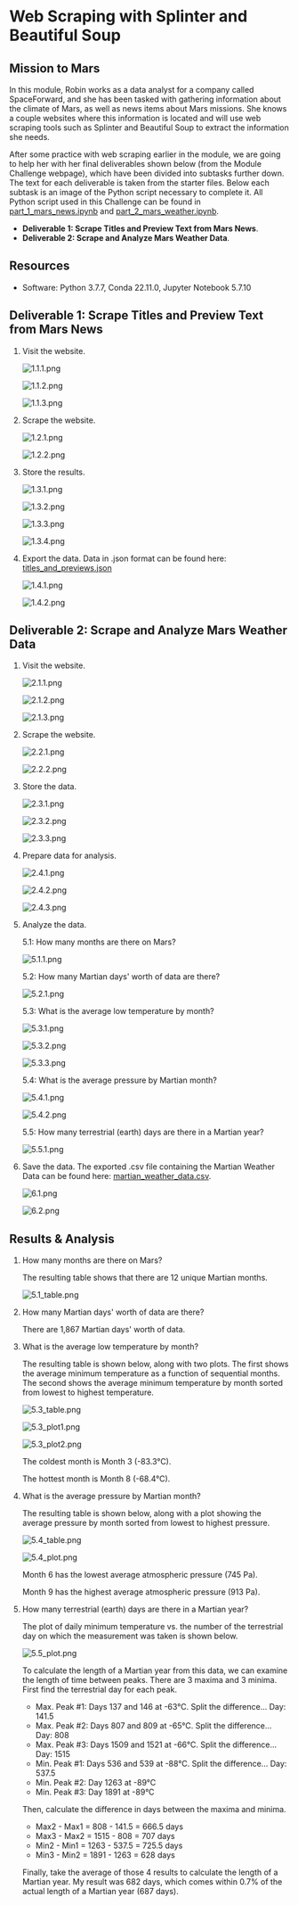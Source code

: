 # Web Scraping with Splinter and Beautiful Soup

## Mission to Mars
In this module, Robin works as a data analyst for a company called SpaceForward, and she has been tasked with gathering information about the climate of Mars, as well as news items about Mars missions. She knows a couple websites where this information is located and will use web scraping tools such as Splinter and Beautiful Soup to extract the information she needs.

After some practice with web scraping earlier in the module, we are going to help her with her final deliverables shown below (from the Module Challenge webpage), which have been divided into subtasks further down. The text for each deliverable is taken from the starter files. Below each subtask is an image of the Python script necessary to complete it. All Python script used in this Challenge can be found in [part_1_mars_news.ipynb](part_1_mars_news.ipynb) and [part_2_mars_weather.ipynb](part_2_mars_weather.ipynb).

- **Deliverable 1: Scrape Titles and Preview Text from Mars News**.
- **Deliverable 2: Scrape and Analyze Mars Weather Data**.

## Resources
- Software: Python 3.7.7, Conda 22.11.0, Jupyter Notebook 5.7.10

## Deliverable 1: Scrape Titles and Preview Text from Mars News

1. Visit the website. 

    ![1.1.1.png](resources/1.1.1.png)

    ![1.1.2.png](resources/1.1.2.png)

    ![1.1.3.png](resources/1.1.3.png)

2. Scrape the website.

    ![1.2.1.png](resources/1.2.1.png)

    ![1.2.2.png](resources/1.2.2.png)

3. Store the results. 

    ![1.3.1.png](resources/1.3.1.png)

    ![1.3.2.png](resources/1.3.2.png)

    ![1.3.3.png](resources/1.3.3.png)

    ![1.3.4.png](resources/1.3.4.png)

4. Export the data. Data in .json format can be found here: [titles_and_previews.json](resources/titles_and_previews.json)

    ![1.4.1.png](resources/1.4.1.png)

    ![1.4.2.png](resources/1.4.2.png)


## Deliverable 2: Scrape and Analyze Mars Weather Data

1. Visit the website. 

    ![2.1.1.png](resources/2.1.1.png)

    ![2.1.2.png](resources/2.1.2.png)

    ![2.1.3.png](resources/2.1.3.png)

2. Scrape the website.

    ![2.2.1.png](resources/2.2.1.png)

    ![2.2.2.png](resources/2.2.2.png)

3. Store the data.

    ![2.3.1.png](resources/2.3.1.png)

    ![2.3.2.png](resources/2.3.2.png)

    ![2.3.3.png](resources/2.3.3.png)

4. Prepare data for analysis.

    ![2.4.1.png](resources/2.4.1.png)

    ![2.4.2.png](resources/2.4.2.png)

    ![2.4.3.png](resources/2.4.3.png)

5. Analyze the data.

    5.1: How many months are there on Mars?

    ![5.1.1.png](resources/5.1.1.png)

    5.2: How many Martian days' worth of data are there?

    ![5.2.1.png](resources/5.2.1.png)

    5.3: What is the average low temperature by month?

    ![5.3.1.png](resources/5.3.1.png)

    ![5.3.2.png](resources/5.3.2.png)

    ![5.3.3.png](resources/5.3.3.png)

    5.4: What is the average pressure by Martian month?

    ![5.4.1.png](resources/5.4.1.png)

    ![5.4.2.png](resources/5.4.2.png)

    5.5: How many terrestrial (earth) days are there in a Martian year?

    ![5.5.1.png](resources/5.5.1.png)

6. Save the data. The exported .csv file containing the Martian Weather Data can be found here: [martian_weather_data.csv](resources/martian_weather_data.csv).

    ![6.1.png](resources/6.1.png)

    ![6.2.png](resources/6.2.png)

## Results & Analysis

1. How many months are there on Mars?

    The resulting table shows that there are 12 unique Martian months.

    ![5.1_table.png](resources/5.1_table.png)

2. How many Martian days' worth of data are there?

    There are 1,867 Martian days' worth of data.

3. What is the average low temperature by month?

    The resulting table is shown below, along with two plots. The first shows the average minimum temperature as a function of sequential months. The second shows the average minimum temperature by month sorted from lowest to highest temperature.

    ![5.3_table.png](resources/5.3_table.png)

    ![5.3_plot1.png](resources/5.3_plot1.png)

    ![5.3_plot2.png](resources/5.3_plot2.png)

    The coldest month is Month 3 (-83.3°C).

    The hottest month is Month 8 (-68.4°C).

4. What is the average pressure by Martian month?

    The resulting table is shown below, along with a plot showing the average pressure by month sorted from lowest to highest pressure.

    ![5.4_table.png](resources/5.4_table.png)

    ![5.4_plot.png](resources/5.4_plot.png)

    Month 6 has the lowest average atmospheric pressure (745 Pa).

    Month 9 has the highest average atmospheric pressure (913 Pa).

5. How many terrestrial (earth) days are there in a Martian year?

    The plot of daily minimum temperature vs. the number of the terrestrial day on which the measurement was taken is shown below.

    ![5.5_plot.png](resources/5.5_plot.png)

    To calculate the length of a Martian year from this data, we can examine the length of time between peaks. There are 3 maxima and 3 minima. First find the terrestrial day for each peak.

    - Max. Peak #1: Days 137 and 146 at -63°C. Split the difference... Day: 141.5
    - Max. Peak #2: Days 807 and 809 at -65°C. Split the difference... Day: 808
    - Max. Peak #3: Days 1509 and 1521 at -66°C. Split the difference... Day: 1515
    - Min. Peak #1: Days 536 and 539 at -88°C. Split the difference... Day: 537.5
    - Min. Peak #2: Day 1263 at -89°C
    - Min. Peak #3: Day 1891 at -89°C


    Then, calculate the difference in days between the maxima and minima.

    - Max2 - Max1 = 808 - 141.5 = 666.5 days
    - Max3 - Max2 = 1515 - 808 = 707 days
    - Min2 - Min1 = 1263 - 537.5 = 725.5 days
    - Min3 - Min2 = 1891 - 1263 = 628 days

    Finally, take the average of those 4 results to calculate the length of a Martian year. My result was 682 days, which comes within 0.7% of the actual length of a Martian year (687 days).